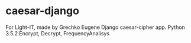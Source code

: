 # caesar-django
For Light-IT, made by Grechko Eugene
Django caesar-cipher app. Python 3.5.2
Encrypt, Decrypt, FrequencyAnalisys
